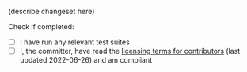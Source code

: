 [//]: # "This PR description supports Markdown syntax (this is what comments look like). There's a cheatsheet here: https://guides.github.com/features/mastering-markdown/"
[//]: # "You can leave these comments here or delete them. Also, please remember to link related Issues! If a bug hasn't been reported, you may submit a fix without creating an Issue."

(describe changeset here)

Check if completed:
- [ ] I have run any relevant test suites
- [ ] I, the committer, have read the [licensing terms for contributors](https://github.com/TASEmulators/BizHawk/blob/master/contributing.md#copyrights-and-licensing) (last updated 2022-06-26) and am compliant

